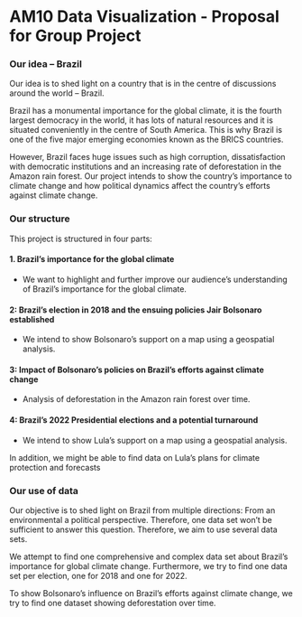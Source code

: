 # AM10 Data Visualization - Proposal for Group Project 

### Our idea – Brazil

Our idea is to shed light on a country that is in the centre of discussions around the world – Brazil. 

Brazil has a monumental importance for the global climate, it is the fourth largest democracy in the world, it has lots of natural resources and it is situated conveniently in the centre of South America. This is why Brazil is one of the five major emerging economies known as the BRICS countries.  

However, Brazil faces huge issues such as high corruption, dissatisfaction with democratic institutions and an increasing rate of deforestation in the Amazon rain forest. Our project intends to show the country’s importance to climate change and how political dynamics affect the country’s efforts against climate change.

### Our structure 

This project is structured in four parts:

#### **1. Brazil’s importance for the global climate**

* We want to highlight and further improve our audience’s understanding of Brazil’s importance for the global climate.

#### **2: Brazil’s election in 2018 and the ensuing policies Jair Bolsonaro established** 

* We intend to show Bolsonaro’s support on a map using a geospatial analysis.

#### **3: Impact of Bolsonaro’s policies on Brazil’s efforts against climate change**

* Analysis of deforestation in the Amazon rain forest over time.

#### **4: Brazil’s 2022 Presidential elections and a potential turnaround**

* We intend to show Lula’s support on a map using a geospatial analysis.

In addition, we might be able to find data on Lula’s plans for climate protection and forecasts 

### Our use of data 

Our objective is to shed light on Brazil from multiple directions: From an environmental a political perspective. Therefore, one data set won’t be sufficient to answer this question. Therefore, we aim to use several data sets.

We attempt to find one comprehensive and complex data set about Brazil’s importance for global climate change. Furthermore, we try to find one data set per election, one for 2018 and one for 2022.

To show Bolsonaro’s influence on Brazil’s efforts against climate change, we try to find one dataset showing deforestation over time.
